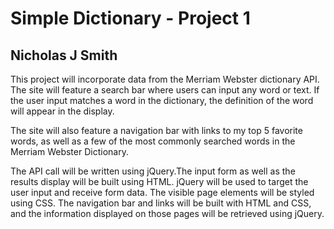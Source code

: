 # Simple Dictionary - Project 1
## Nicholas J Smith

This project will incorporate data from the Merriam Webster dictionary API. The site will feature a search bar where users can input any word or text. If the user input matches a word in the dictionary, the definition of the word will appear in the display.

The site will also feature a navigation bar with links to my top 5 favorite words, as well as a few of the most commonly searched words in the Merriam Webster Dictionary.

The API call will be written using jQuery.The input form as well as the results display will be built using HTML. jQuery will be used to target the user input and receive form data. The visible page elements will be styled using CSS. The navigation bar and links will be built with HTML and CSS, and the information displayed on those pages will be retrieved using jQuery.